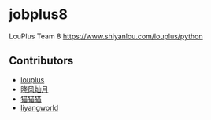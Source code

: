 # jobplus8
LouPlus Team 8 https://www.shiyanlou.com/louplus/python

## Contributors

* [louplus](https://github.com/louplus)
* [晓风灿月](https://github.com/chencancool)
* [猫猫猫](https://github.com/44cat)
* [liyangworld](https://github.com/liyangworld)
